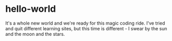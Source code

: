 # hello-world
It's a whole new world and we're ready for this magic coding ride. 
I've tried and quit different learning sites, but this time is different - I swear by the sun and the moon and the stars. 
